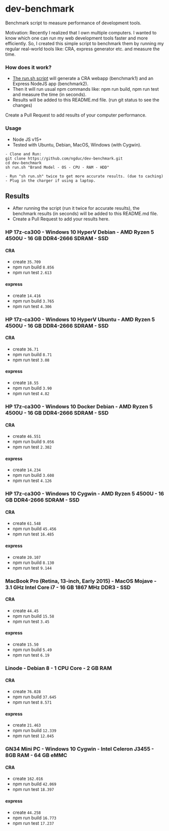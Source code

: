 # dev-benchmark

Benchmark script to measure performance of development tools.

Motivation: Recently I realized that I own multiple computers. I wanted to know which one can run my web development tools faster and more efficiently. So, I created this simple script to benchmark them by running my regular real-world tools like: CRA, express generator etc. and measure the time.

### How does it work?

- [The run.sh script](./run.sh) will generate a CRA webapp (benchmark1) and an Express NodeJS app (benchmark2).
- Then it will run usual npm commands like: npm run build, npm run test and measure the time (in seconds).
- Results will be added to this README.md file. (run git status to see the changes)

Create a Pull Request to add results of your computer performance.

### Usage

- Node JS v15+
- Tested with Ubuntu, Debian, MacOS, Windows (with Cygwin).

```
- Clone and Run:
git clone https://github.com/ngduc/dev-benchmark.git
cd dev-benchmark
sh run.sh "Brand Model - OS - CPU - RAM - HDD"

- Run "sh run.sh" twice to get more accurate results. (due to caching)
- Plug in the charger if using a laptop.
```

## Results

- After running the script (run it twice for accurate results), the benchmark results (in seconds) will be added to this README.md file.
- Create a Pull Request to add your results here.

### HP 17z-ca300 - Windows 10 HyperV Debian - AMD Ryzen 5 4500U - 16 GB DDR4-2666 SDRAM - SSD

#### CRA

- create
`35.709`
- npm run build
`8.856`
- npm run test
`2.613`

#### express

- create
`14.416`
- npm run build
`3.765`
- npm run test
`4.306`

### HP 17z-ca300 - Windows 10 HyperV Ubuntu - AMD Ryzen 5 4500U - 16 GB DDR4-2666 SDRAM - SSD

#### CRA

- create
  `36.71`
- npm run build
  `8.71`
- npm run test
  `3.08`

#### express

- create
  `18.55`
- npm run build
  `3.90`
- npm run test
  `4.82`

### HP 17z-ca300 - Windows 10 Docker Debian - AMD Ryzen 5 4500U - 16 GB DDR4-2666 SDRAM - SSD

#### CRA

- create
`46.551`
- npm run build
`9.056`
- npm run test
`2.302`

#### express

- create
`14.234`
- npm run build
`3.608`
- npm run test
`4.126`

### HP 17z-ca300 - Windows 10 Cygwin - AMD Ryzen 5 4500U - 16 GB DDR4-2666 SDRAM - SSD

#### CRA

- create
`61.548`
- npm run build
`45.456`
- npm run test
`16.485`

#### express

- create
`20.107`
- npm run build
`8.130`
- npm run test
`9.144`

### MacBook Pro (Retina, 13-inch, Early 2015) - MacOS Mojave - 3.1 GHz Intel Core i7 - 16 GB 1867 MHz DDR3 - SSD

#### CRA

- create
  `44.45`
- npm run build
  `15.58`
- npm run test
  `3.45`

#### express

- create
  `15.50`
- npm run build
  `5.49`
- npm run test
  `6.19`

### Linode - Debian 8 - 1 CPU Core - 2 GB RAM

#### CRA

- create
`76.028`
- npm run build
`37.645`
- npm run test
`8.571`

#### express

- create
`21.463`
- npm run build
`12.339`
- npm run test
`12.045`

### GN34 Mini PC - Windows 10 Cygwin - Intel Celeron J3455 - 8GB RAM - 64 GB eMMC

#### CRA

- create
`162.016`
- npm run build
`42.069`
- npm run test
`18.397`

#### express

- create
`44.258`
- npm run build
`16.773`
- npm run test
`17.237`
